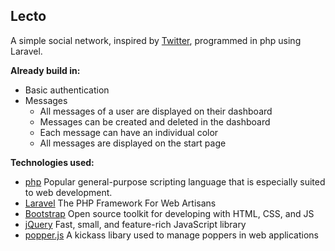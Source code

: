 ## Lecto

A simple social network, inspired by [Twitter], programmed in php using Laravel.

**Already build in:**
* Basic authentication
* Messages
  * All messages of a user are displayed on their dashboard
  * Messages can be created and deleted in the dashboard
  * Each message can have an individual color
  * All messages are displayed on the start page

**Technologies used:**
 * [php] Popular general-purpose scripting language that is especially suited to web development.
 * [Laravel] The PHP Framework For Web Artisans
 * [Bootstrap] Open source toolkit for developing with HTML, CSS, and JS
 * [jQuery] Fast, small, and feature-rich JavaScript library
 * [popper.js] A kickass libary used to manage poppers in web applications
 
[Twitter]: https://twitter.com/
[php]: http://php.net/
[Laravel]: https://laravel.com/
[Bootstrap]: https://getbootstrap.com/
[jQuery]: https://jquery.com/
[popper.js]: https://popper.js.org/